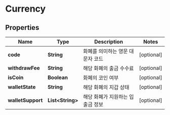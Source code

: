 
# Currency

## Properties
Name | Type | Description | Notes
------------ | ------------- | ------------- | -------------
**code** | **String** | 화폐를 의미하는 영문 대문자 코드 |  [optional]
**withdrawFee** | **String** | 해당 화폐의 출금 수수료 |  [optional]
**isCoin** | **Boolean** | 화폐의 코인 여부 |  [optional]
**walletState** | **String** | 해당 화폐의 지갑 상태 |  [optional]
**walletSupport** | **List&lt;String&gt;** | 해당 화폐가 지원하는 입출금 정보 |  [optional]



